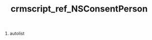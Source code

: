 ﻿---
title: crmscript_ref_NSConsentPerson
description: NSConsentPerson
intellisense: Void.NSConsentPerson
keywords: NSConsentPerson
so.topic: reference
---



1. autolist 

